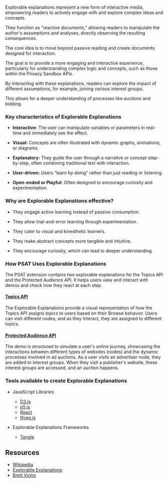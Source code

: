 Explorable explanations represent a new form of interactive media, empowering readers to actively engage with and explore complex ideas and concepts.

They function as "reactive documents," allowing readers to manipulate the author's assumptions and analyses, directly observing the resulting consequences.

The core idea is to move beyond passive reading and create documents designed for interaction.

The goal is to provide a more engaging and interactive experience, particularly for understanding complex logic and concepts, such as those within the Privacy Sandbox APIs.

By interacting with these explanations, readers can explore the impact of different assumptions, for example, joining various interest groups. 

This allows for a deeper understanding of processes like auctions and bidding.

### Key characteristics of Explorable Explanations

- **Interactive:** The user can manipulate variables or parameters in real-time and immediately see the effect.

- **Visual:** Concepts are often illustrated with dynamic graphs, animations, or diagrams.

- **Explanatory:** They guide the user through a narrative or concept step-by-step, often combining traditional text with interaction.

- **User-driven:** Users “learn by doing” rather than just reading or listening.

- **Open-ended or Playful:** Often designed to encourage curiosity and experimentation.

### Why are Explorable Explanations effective?

- They engage active learning instead of passive consumption.

- They allow trial-and-error learning through experimentation.

- They cater to visual and kinesthetic learners.

- They make abstract concepts more tangible and intuitive.

- They encourage curiosity, which can lead to deeper understanding.

### How PSAT Uses Explorable Explanations
The PSAT extension contains two explorable explanations for the Topics API and the Protected Audience API. It helps users view and interact with demos and check how they react at each step.

#### [Topics API](https://github.com/GoogleChromeLabs/ps-analysis-tool/wiki/Topics-EE)
The Explorable Explanations provide a visual representation of how the Topics API assigns topics to users based on their Browse behavior. Users can visit different nodes, and as they interact, they are assigned to different topics.

#### [Protected Audience API](https://github.com/GoogleChromeLabs/ps-analysis-tool/wiki/Protected-Audience-EE)
The demo is structured to simulate a user's online journey, showcasing the interactions between different types of websites (nodes) and the dynamic processes involved in ad auctions. As a user visits an advertiser node, they are added to interest groups. When they visit a publisher's website, these interest groups are accessed, and an auction happens.

### Tools available to create Explorable Explanations

- JavaScript Libraries
  - [D3.js](https://d3js.org/)
  - [p5.js](https://p5js.org/)
  - [React](https://react.dev/)
  - [three.js](https://threejs.org/)

- Explorable Explanations Frameworks
  - [Tangle](http://worrydream.com/Tangle/)

## Resources
- [Wikipedia](https://en.wikipedia.org/wiki/Explorable_explanation)
- [Explorable Explanations](https://explorabl.es/)
- [Brett Victor](https://worrydream.com/ExplorableExplanations/)
